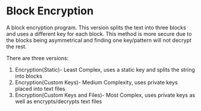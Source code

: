 # Block Encryption

A block encryption program. This version splits the text into three blocks and uses a different key for each block. This method is more secure due to the blocks being asymmetrical and finding one key/pattern will not decrypt the rest.

There are three versions:
1. Encryption(Static)- Least Complex, uses a static key and splits the string into blocks
2. Encryption(Custom Keys)- Medium Complexity, uses private keys placed into text files
3. Encryption(Custom Keys and Files)- Most Complex, uses private keys as well as encrypts/decrypts text files
